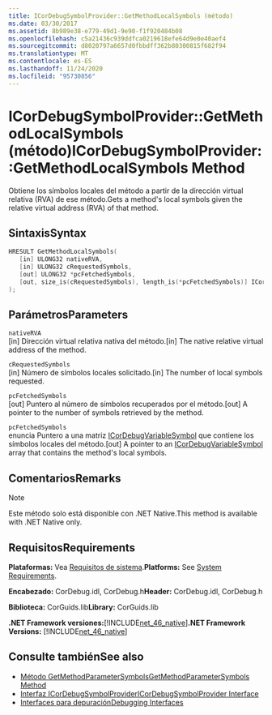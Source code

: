 ```yaml
---
title: ICorDebugSymbolProvider::GetMethodLocalSymbols (método)
ms.date: 03/30/2017
ms.assetid: 8b989e38-e779-49d1-9e90-f1f920484b08
ms.openlocfilehash: c5a21436c939ddfca0219618efe64d9e0e40aef4
ms.sourcegitcommit: d8020797a6657d0fbbdff362b80300815f682f94
ms.translationtype: MT
ms.contentlocale: es-ES
ms.lasthandoff: 11/24/2020
ms.locfileid: "95730856"
---
```

# <a name="icordebugsymbolprovidergetmethodlocalsymbols-method"></a><span data-ttu-id="d3596-102">ICorDebugSymbolProvider::GetMethodLocalSymbols (método)</span><span class="sxs-lookup"><span data-stu-id="d3596-102">ICorDebugSymbolProvider::GetMethodLocalSymbols Method</span></span>

<span data-ttu-id="d3596-103">Obtiene los símbolos locales del método a partir de la dirección virtual relativa (RVA) de ese método.</span><span class="sxs-lookup"><span data-stu-id="d3596-103">Gets a method's local symbols given the relative virtual address (RVA) of that method.</span></span>  
  
## <a name="syntax"></a><span data-ttu-id="d3596-104">Sintaxis</span><span class="sxs-lookup"><span data-stu-id="d3596-104">Syntax</span></span>  
  
```cpp  
HRESULT GetMethodLocalSymbols(  
   [in] ULONG32 nativeRVA,  
   [in] ULONG32 cRequestedSymbols,  
   [out] ULONG32 *pcFetchedSymbols,  
   [out, size_is(cRequestedSymbols), length_is(*pcFetchedSymbols)] ICorDebugVariableSymbol *pSymbols[]  
);  
```  
  
## <a name="parameters"></a><span data-ttu-id="d3596-105">Parámetros</span><span class="sxs-lookup"><span data-stu-id="d3596-105">Parameters</span></span>  

 `nativeRVA`  
 <span data-ttu-id="d3596-106">[in] Dirección virtual relativa nativa del método.</span><span class="sxs-lookup"><span data-stu-id="d3596-106">[in] The native relative virtual address of the method.</span></span>  
  
 `cRequestedSymbols`  
 <span data-ttu-id="d3596-107">[in] Número de símbolos locales solicitado.</span><span class="sxs-lookup"><span data-stu-id="d3596-107">[in] The number of local symbols requested.</span></span>  
  
 `pcFetchedSymbols`  
 <span data-ttu-id="d3596-108">[out] Puntero al número de símbolos recuperados por el método.</span><span class="sxs-lookup"><span data-stu-id="d3596-108">[out] A pointer to the number of symbols retrieved by the method.</span></span>  
  
 `pcFetchedSymbols`  
 <span data-ttu-id="d3596-109">enuncia Puntero a una matriz [ICorDebugVariableSymbol](icordebugvariablesymbol-interface.md) que contiene los símbolos locales del método.</span><span class="sxs-lookup"><span data-stu-id="d3596-109">[out] A pointer to an [ICorDebugVariableSymbol](icordebugvariablesymbol-interface.md) array that contains the method's local symbols.</span></span>  
  
## <a name="remarks"></a><span data-ttu-id="d3596-110">Comentarios</span><span class="sxs-lookup"><span data-stu-id="d3596-110">Remarks</span></span>  
  
> [!NOTE]
> <span data-ttu-id="d3596-111">Este método solo está disponible con .NET Native.</span><span class="sxs-lookup"><span data-stu-id="d3596-111">This method is available with .NET Native only.</span></span>  
  
## <a name="requirements"></a><span data-ttu-id="d3596-112">Requisitos</span><span class="sxs-lookup"><span data-stu-id="d3596-112">Requirements</span></span>  

 <span data-ttu-id="d3596-113">**Plataformas:** Vea [Requisitos de sistema](../../get-started/system-requirements.md).</span><span class="sxs-lookup"><span data-stu-id="d3596-113">**Platforms:** See [System Requirements](../../get-started/system-requirements.md).</span></span>  
  
 <span data-ttu-id="d3596-114">**Encabezado:** CorDebug.idl, CorDebug.h</span><span class="sxs-lookup"><span data-stu-id="d3596-114">**Header:** CorDebug.idl, CorDebug.h</span></span>  
  
 <span data-ttu-id="d3596-115">**Biblioteca:** CorGuids.lib</span><span class="sxs-lookup"><span data-stu-id="d3596-115">**Library:** CorGuids.lib</span></span>  
  
 <span data-ttu-id="d3596-116">**.NET Framework versiones:**[!INCLUDE[net_46_native](../../../../includes/net-46-native-md.md)]</span><span class="sxs-lookup"><span data-stu-id="d3596-116">**.NET Framework Versions:** [!INCLUDE[net_46_native](../../../../includes/net-46-native-md.md)]</span></span>  
  
## <a name="see-also"></a><span data-ttu-id="d3596-117">Consulte también</span><span class="sxs-lookup"><span data-stu-id="d3596-117">See also</span></span>

- [<span data-ttu-id="d3596-118">Método GetMethodParameterSymbols</span><span class="sxs-lookup"><span data-stu-id="d3596-118">GetMethodParameterSymbols Method</span></span>](icordebugsymbolprovider-getmethodparametersymbols-method.md)
- [<span data-ttu-id="d3596-119">Interfaz ICorDebugSymbolProvider</span><span class="sxs-lookup"><span data-stu-id="d3596-119">ICorDebugSymbolProvider Interface</span></span>](icordebugsymbolprovider-interface.md)
- [<span data-ttu-id="d3596-120">Interfaces para depuración</span><span class="sxs-lookup"><span data-stu-id="d3596-120">Debugging Interfaces</span></span>](debugging-interfaces.md)
